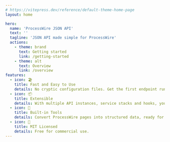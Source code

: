 ```yaml
---
# https://vitepress.dev/reference/default-theme-home-page
layout: home

hero:
  name: 'ProcessWire JSON API'
  text: ''
  tagline: 'JSON API made simple for ProcessWire'
  actions:
    - theme: brand
      text: Getting started
      link: /getting-started
    - theme: alt
      text: Overview
      link: /overview
features:
  - icon: 🏖️
    title: Fast and Easy to Use
    details: No cryptic configuration files. Get the first endpoint running in minutes.
  - icon: 📦
    title: Extensible
    details: With multiple API instances, service stacks and hooks, your API is ready to scale.
  - icon: 🔧
    title: Built-in Tools
    details: Convert ProcessWire pages into structured data, ready for API responses.
  - icon: 🫶
    title: MIT Licensed
    details: Free for commercial use.
---
```

